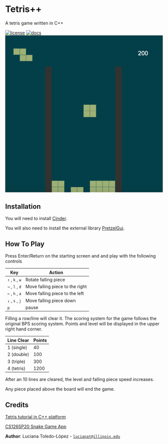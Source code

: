 # Tetris++


A tetris game written in C++

[![license](https://img.shields.io/badge/license-MIT-green)](LICENSE)
[![docs](https://img.shields.io/badge/docs-yes-brightgreen)](docs/README.md)
![](assets/tetris_screenshot.png)
## Installation

You will need to install [Cinder](https://libcinder.org/download).

You will also need to install the external library [PretzelGui](https://github.com/cwhitney/PretzelGui).


## How To Play

Press Enter/Return on the starting screen and and play with the following controls

| Key      | Action                                             |
|----------|----------------------------------------------------|
| `↑` , `k` , `w` | Rotate falling piece                        |
| `→` , `l` , `d` | Move falling piece to the right					    |
| `←` , `h` , `a` | Move falling piece to the left                      |
| `↓` , `s` , `j` | Move falling piece down                             |
| `p`             | pause                                       |

Filling a row/line will clear it. The scoring system for the game follows the original BPS scoring system. 
Points and level will be displayed in the upper right hand corner.

| Line Clear | Points                   |
|------------|--------------------------|
| 1 (single) | 40                       |
| 2 (double) | 100					    |
| 3 (triple) | 300                      |
| 4 (tetris) | 1200                     |

After an 10 lines are cleared, the level and falling piece speed increases.

Any piece placed above the board will end the game.

## Credits

[Tetris tutorial in C++ platform](http://javilop.com/gamedev/tetris-tutorial-in-c-platform-independent-focused-in-game-logic-for-beginners/)

[CS126SP20 Snake Game App](https://github.com/CS126SP20/snake-ssuni2)

**Author**: Luciana Toledo-López - [`lucianat@illinois.edu`](mailto:example@illinois.edu)
